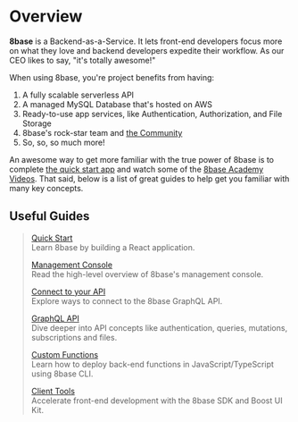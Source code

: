 # Overview

**8base** is a Backend-as-a-Service. It lets front-end developers focus more on what they love and backend developers expedite their workflow. As our CEO likes to say, "it's totally awesome!"

When using 8base, you're project benefits from having:

1. A fully scalable serverless API
2. A managed MySQL Database that's hosted on AWS
3. Ready-to-use app services, like Authentication, Authorization, and File Storage
4. 8base's rock-star team and [the Community](https://community.8base.com) 
5. So, so, so much more!

An awesome way to get more familiar with the true power of 8base is to complete [the quick start app](./quick-start.md) and watch some of the [8base Academy Videos](https://www.youtube.com/channel/UCQgTczr5z_O4SJ-3nkANOaw). That said, below is a list of great guides to help get you familiar with many key concepts.

## Useful Guides

> [Quick Start](./quick-start.md)  
> Learn 8base by building a React application.	
>
> [Management Console](../8base-console/README.md)  
> Read the high-level overview of 8base's management console.	
>
> [Connect to your API](./connecting-to-api.md)  
> Explore ways to connect to the 8base GraphQL API.	
>
> [GraphQL API](../8base-console/graphql-api/README.md)  
> Dive deeper into API concepts like authentication, queries, mutations, subscriptions and files.	
>
> [Custom Functions](../8base-console/custom-functions/README.md)  
> Learn how to deploy back-end functions in JavaScript/TypeScript using 8base CLI.	
>
> [Client Tools](../development-tools/sdk/README.md)  
> Accelerate front-end development with the 8base SDK and Boost UI Kit.	
